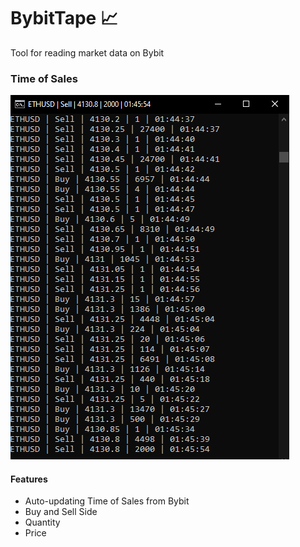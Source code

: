 # BybitTape :chart_with_upwards_trend:

Tool for reading market data on Bybit


### Time of Sales
![Time of Sales](TimeofSales.png)

####  Features

* Auto-updating Time of Sales from Bybit
* Buy and Sell Side
* Quantity
* Price
